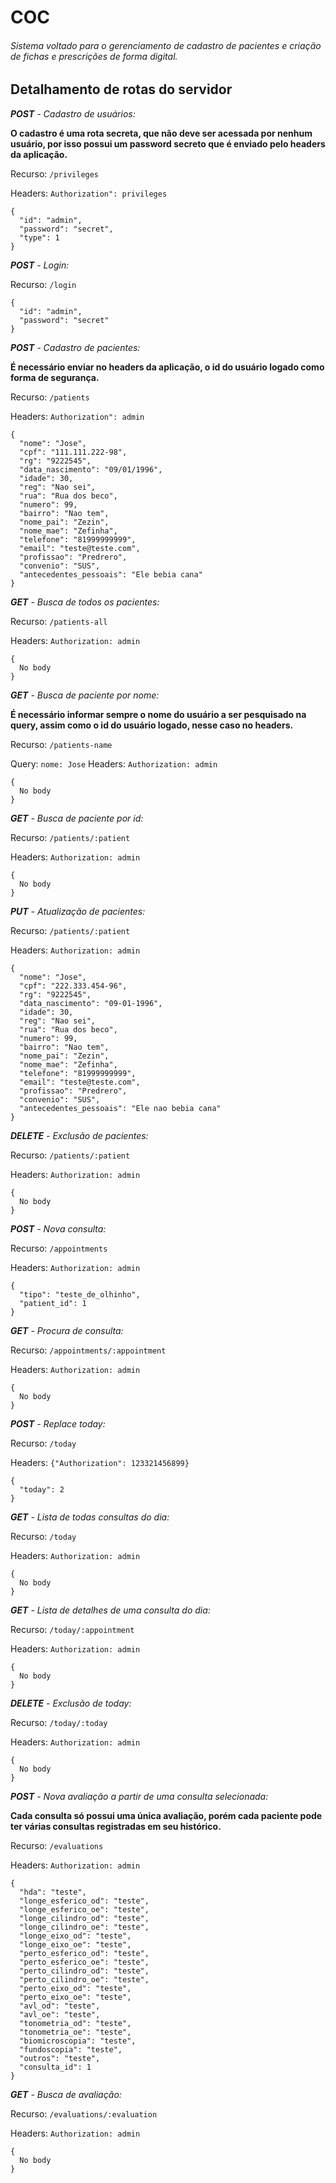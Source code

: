 # COC

###### Sistema voltado para o gerenciamento de cadastro de pacientes e criação de fichas e prescrições de forma digital.

## Detalhamento de rotas do servidor

_**POST** - Cadastro de usuários:_

**O cadastro é uma rota secreta, que não deve ser acessada por nenhum usuário, por isso possui um password secreto que é enviado pelo headers da aplicação.**

Recurso: `/privileges`

Headers: `Authorization": privileges`

```
{
  "id": "admin",
  "password": "secret",
  "type": 1
}
```

_**POST** - Login:_

Recurso: `/login`

```
{
  "id": "admin",
  "password": "secret"
}
```

_**POST** - Cadastro de pacientes:_

**É necessário enviar no headers da aplicação, o id do usuário logado como forma de segurança.**

Recurso: `/patients`

Headers: `Authorization": admin`

```
{
  "nome": "Jose",
  "cpf": "111.111.222-98",
  "rg": "9222545",
  "data_nascimento": "09/01/1996",
  "idade": 30,
  "reg": "Nao sei",
  "rua": "Rua dos beco",
  "numero": 99,
  "bairro": "Nao tem",
  "nome_pai": "Zezin",
  "nome_mae": "Zefinha",
  "telefone": "81999999999",
  "email": "teste@teste.com",
  "profissao": "Predrero",
  "convenio": "SUS",
  "antecedentes_pessoais": "Ele bebia cana"
}
```

_**GET** - Busca de todos os pacientes:_

Recurso: `/patients-all`

Headers: `Authorization: admin`

```
{
  No body
}
```

_**GET** - Busca de paciente por nome:_

**É necessário informar sempre o nome do usuário a ser pesquisado na query, assim como o id do usuário logado, nesse caso no headers.**

Recurso: `/patients-name`

Query: `nome: Jose`
Headers: `Authorization: admin`

```
{
  No body
}
```

_**GET** - Busca de paciente por id:_

Recurso: `/patients/:patient`

Headers: `Authorization: admin`

```
{
  No body
}
```

_**PUT** - Atualização de pacientes:_

Recurso: `/patients/:patient`

Headers: `Authorization: admin`

```
{
  "nome": "Jose",
  "cpf": "222.333.454-96",
  "rg": "9222545",
  "data_nascimento": "09-01-1996",
  "idade": 30,
  "reg": "Nao sei",
  "rua": "Rua dos beco",
  "numero": 99,
  "bairro": "Nao tem",
  "nome_pai": "Zezin",
  "nome_mae": "Zefinha",
  "telefone": "81999999999",
  "email": "teste@teste.com",
  "profissao": "Predrero",
  "convenio": "SUS",
  "antecedentes_pessoais": "Ele nao bebia cana"
}
```

_**DELETE** - Exclusão de pacientes:_

Recurso: `/patients/:patient`

Headers: `Authorization: admin`

```
{
  No body
}
```

_**POST** - Nova consulta:_

Recurso: `/appointments`

Headers: `Authorization: admin`

```
{
  "tipo": "teste_de_olhinho",
  "patient_id": 1
}
```

_**GET** - Procura de consulta:_

Recurso: `/appointments/:appointment`

Headers: `Authorization: admin`

```
{
  No body
}
```

_**POST** - Replace today:_

Recurso: `/today`

Headers: `{"Authorization": 123321456899}`

```
{
  "today": 2
}
```

_**GET** - Lista de todas consultas do dia:_

Recurso: `/today`

Headers: `Authorization: admin`

```
{
  No body
}
```
_**GET** - Lista de detalhes de uma consulta do dia:_

Recurso: `/today/:appointment`

Headers: `Authorization: admin`

```
{
  No body
}
```

_**DELETE** - Exclusão de today:_

Recurso: `/today/:today`

Headers: `Authorization: admin`

```
{
  No body
}
```

_**POST** - Nova avaliação a partir de uma consulta selecionada:_

**Cada consulta só possui uma única avaliação, porém cada paciente pode ter várias consultas registradas em seu histórico.**

Recurso: `/evaluations`

Headers: `Authorization: admin`

```
{
  "hda": "teste",
  "longe_esferico_od": "teste",
  "longe_esferico_oe": "teste",
  "longe_cilindro_od": "teste",
  "longe_cilindro_oe": "teste",
  "longe_eixo_od": "teste",
  "longe_eixo_oe": "teste",
  "perto_esferico_od": "teste",
  "perto_esferico_oe": "teste",
  "perto_cilindro_od": "teste",
  "perto_cilindro_oe": "teste",
  "perto_eixo_od": "teste",
  "perto_eixo_oe": "teste",
  "avl_od": "teste",
  "avl_oe": "teste",
  "tonometria_od": "teste",
  "tonometria_oe": "teste",
  "biomicroscopia": "teste",
  "fundoscopia": "teste",
  "outros": "teste",
  "consulta_id": 1
}
```

_**GET** - Busca de avaliação:_

Recurso: `/evaluations/:evaluation`

Headers: `Authorization: admin`

```
{
  No body
}
```
